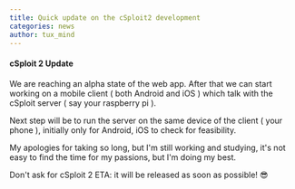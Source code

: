 ```yaml
---
title: Quick update on the cSploit2 development
categories: news
author: tux_mind
---
```


#### cSploit 2 Update

We are reaching an alpha state of the web app. After that we can start
working on a mobile client ( both Android and iOS ) which talk
with the cSploit server ( say your raspberry pi ).

Next step will be to run the server on the same device of the client ( your
phone ), initially only for Android, iOS to check for feasibility.

My apologies for taking so long, but I'm still working and studying, it's
not easy to find the time for my passions, but I'm doing my best.

Don't ask for cSploit 2 ETA: it will be released as soon as possible! :sunglasses: